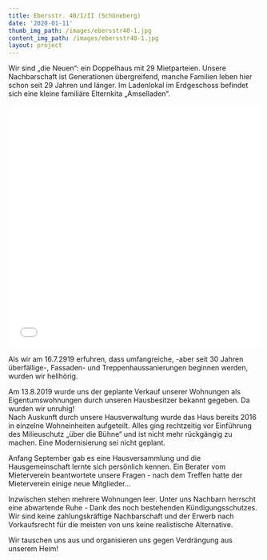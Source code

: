 ```yaml
---
title: Ebersstr. 40/I/II (Schöneberg)
date: '2020-01-11'
thumb_img_path: /images/ebersstr40-1.jpg
content_img_path: /images/ebersstr40-1.jpg
layout: project
---
```

Wir sind „die Neuen“: ein Doppelhaus mit 29 Mietparteien. Unsere Nachbarschaft ist Generationen übergreifend, manche Familien leben hier schon seit 29 Jahren und länger. Im Ladenlokal im Erdgeschoss befindet sich eine kleine familiäre Elternkita „Amselladen“.

<iframe title="" aria-label="Locator-Karte" id="datawrapper-chart-lvIXe" src="//datawrapper.dwcdn.net/lvIXe/1/" scrolling="no" frameborder="0" style="width: 0; min-width: 100% !important; border: none;" height="486"></iframe><script type="text/javascript">!function(){"use strict";window.addEventListener("message",function(a){if(void 0!==a.data["datawrapper-height"])for(var e in a.data["datawrapper-height"]){var t=document.getElementById("datawrapper-chart-"+e)||document.querySelector("iframe[src*='"+e+"']");t&&(t.style.height=a.data["datawrapper-height"][e]+"px")}})}();</script>

Als wir am 16.7.2919 erfuhren, dass umfangreiche, -aber seit 30 Jahren überfällige-, Fassaden- und Treppenhaussanierungen beginnen werden, wurden wir hellhörig.

Am 13.8.2019 wurde uns der geplante Verkauf unserer Wohnungen als Eigentumswohnungen durch unseren Hausbesitzer bekannt gegeben. Da wurden wir unruhig!  
Nach Auskunft durch unsere Hausverwaltung wurde das Haus bereits 2016 in einzelne Wohneinheiten aufgeteilt. Alles ging rechtzeitig vor Einführung des Milieuschutz „über die Bühne“ und ist nicht mehr rückgängig zu machen. Eine Modernisierung sei nicht geplant.

Anfang September gab es eine Hausversammlung und die Hausgemeinschaft lernte sich persönlich kennen. Ein Berater vom Mieterverein beantwortete unsere Fragen - nach dem Treffen hatte der Mieterverein einige neue Mitglieder…

Inzwischen stehen mehrere Wohnungen leer. Unter uns Nachbarn herrscht eine abwartende Ruhe - Dank des noch bestehenden Kündigungsschutzes. Wir sind keine zahlungskräftige Nachbarschaft und der Erwerb nach Vorkaufsrecht für die meisten von uns keine realistische Alternative.

Wir tauschen uns aus und organisieren uns gegen Verdrängung aus unserem Heim!
